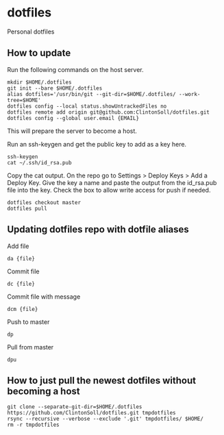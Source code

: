 # dotfiles
Personal dotfiles

## How to update
Run the following commands on the host server.
```shell
mkdir $HOME/.dotfiles
git init --bare $HOME/.dotfiles
alias dotfiles='/usr/bin/git --git-dir=$HOME/.dotfiles/ --work-tree=$HOME'
dotfiles config --local status.showUntrackedFiles no
dotfiles remote add origin git@github.com:ClintonSoll/dotfiles.git
dotfiles config --global user.email {EMAIL}
```
This will prepare the server to become a host.

Run an ssh-keygen and get the public key to add as a key here.
```shell
ssh-keygen
cat ~/.ssh/id_rsa.pub
```
Copy the cat output. On the repo go to Settings > Deploy Keys > Add a Deploy Key.
Give the key a name and paste the output from the id_rsa.pub file into the key. Check the box to allow write access for push if needed.

```shell
dotfiles checkout master
dotfiles pull
```

## Updating dotfiles repo with dotfile aliases

Add file
```shell
da {file}
```

Commit file
```shell
dc {file}
```

Commit file with message
```shell
dcm {file}
```

Push to master
```shell
dp
```

Pull from master
```shell
dpu
```

## How to just pull the newest dotfiles without becoming a host
```shell
git clone --separate-git-dir=$HOME/.dotfiles https://github.com/ClintonSoll/dotfiles.git tmpdotfiles
rsync --recursive --verbose --exclude '.git' tmpdotfiles/ $HOME/
rm -r tmpdotfiles
```
